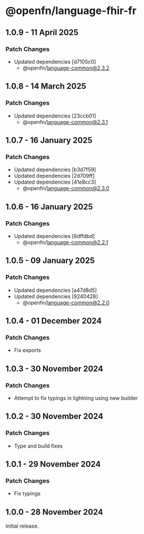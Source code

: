 # @openfn/language-fhir-fr

## 1.0.9 - 11 April 2025

### Patch Changes

* Updated dependencies \[d7105c0]
  * @openfn/language-common@2.3.2

## 1.0.8 - 14 March 2025

### Patch Changes

* Updated dependencies \[23ccb01]
  * @openfn/language-common@2.3.1

## 1.0.7 - 16 January 2025

### Patch Changes

* Updated dependencies \[b3d7f59]
* Updated dependencies \[2d709ff]
* Updated dependencies \[41e8cc3]
  * @openfn/language-common@2.3.0

## 1.0.6 - 16 January 2025

### Patch Changes

* Updated dependencies \[6dffdbd]
  * @openfn/language-common@2.2.1

## 1.0.5 - 09 January 2025

### Patch Changes

* Updated dependencies \[a47d8d5]
* Updated dependencies \[9240428]
  * @openfn/language-common@2.2.0

## 1.0.4 - 01 December 2024

### Patch Changes

* Fix exports

## 1.0.3 - 30 November 2024

### Patch Changes

* Attempt to fix typings in lightning using new builder

## 1.0.2 - 30 November 2024

### Patch Changes

* Type and build fixes

## 1.0.1 - 29 November 2024

### Patch Changes

* Fix typings

## 1.0.0 - 28 November 2024

Initial release.
